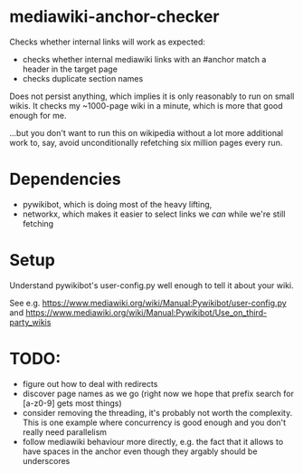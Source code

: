 # mediawiki-anchor-checker

Checks whether internal links will work as expected:
- checks whether internal mediawiki links with an #anchor match a header in the target page
- checks duplicate section names

Does not persist anything, which implies it is only reasonably to run on small wikis. 
It checks my ~1000-page wiki in a minute, which is more that good enough for me.

...but you don't want to run this on wikipedia without a lot more additional work to, say,
avoid unconditionally refetching six million pages every run.


# Dependencies

- pywikibot, which is doing most of the heavy lifting, 
- networkx, which makes it easier to select links we _can_ while we're still fetching


# Setup

Understand pywikibot's user-config.py well enough to tell it about your wiki.

See e.g. https://www.mediawiki.org/wiki/Manual:Pywikibot/user-config.py and https://www.mediawiki.org/wiki/Manual:Pywikibot/Use_on_third-party_wikis

# TODO: 
- figure out how to deal with redirects
- discover page names as we go (right now we hope that prefix search for [a-z0-9] gets most things)
- consider removing the threading, it's probably not worth the complexity. This is one example where concurrency is good enough and you don't really need parallelism
- follow mediawiki behaviour more directly, e.g. the fact that it allows to have spaces in the anchor even though they argably should be underscores

